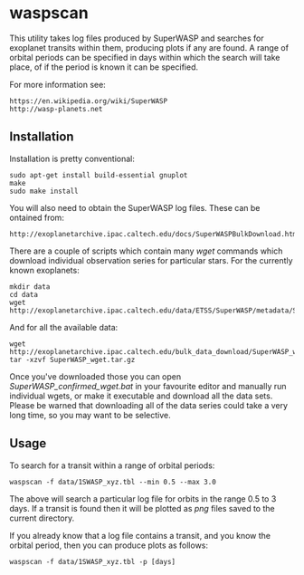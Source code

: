 waspscan
========
This utility takes log files produced by SuperWASP and searches for exoplanet transits within them, producing plots if any are found. A range of orbital periods can be specified in days within which the search will take place, of if the period is known it can be specified.

For more information see:

```
https://en.wikipedia.org/wiki/SuperWASP
http://wasp-planets.net
```

Installation
------------
Installation is pretty conventional:

```
sudo apt-get install build-essential gnuplot
make
sudo make install
```

You will also need to obtain the SuperWASP log files. These can be ontained from:

```
http://exoplanetarchive.ipac.caltech.edu/docs/SuperWASPBulkDownload.html
```

There are a couple of scripts which contain many *wget* commands which download individual observation series for particular stars. For the currently known exoplanets:

```
mkdir data
cd data
wget http://exoplanetarchive.ipac.caltech.edu/data/ETSS/SuperWASP/metadata/SuperWASP_confirmed_wget.bat
````

And for all the available data:

```
wget http://exoplanetarchive.ipac.caltech.edu/bulk_data_download/SuperWASP_wget.tar.gz
tar -xzvf SuperWASP_wget.tar.gz
```

Once you've downloaded those you can open *SuperWASP_confirmed_wget.bat* in your favourite editor and manually run individual wgets, or make it executable and download all the data sets. Please be warned that downloading all of the data series could take a very long time, so you may want to be selective.

Usage
-----
To search for a transit within a range of orbital periods:

```
waspscan -f data/1SWASP_xyz.tbl --min 0.5 --max 3.0
```

The above will search a particular log file for orbits in the range 0.5 to 3 days. If a transit is found then it will be plotted as *png* files saved to the current directory.

If you already know that a log file contains a transit, and you know the orbital period, then you can produce plots as follows:

```
waspscan -f data/1SWASP_xyz.tbl -p [days]
```
